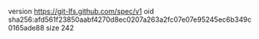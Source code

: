 version https://git-lfs.github.com/spec/v1
oid sha256:afd561f23850aabf4270d8ec0207a263a2fc07e07e95245ec6b349c0165ade88
size 242
